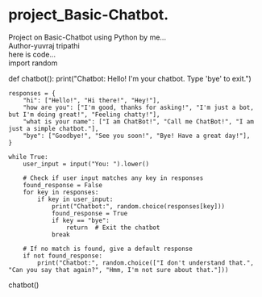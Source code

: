 # project_Basic-Chatbot.
Project on Basic-Chatbot using Python by me...
<br>
Author-yuvraj tripathi
<br>
here is code...
<br>
import random

def chatbot():
    print("Chatbot: Hello! I'm your chatbot. Type 'bye' to exit.")
    
    responses = {
        "hi": ["Hello!", "Hi there!", "Hey!"],
        "how are you": ["I'm good, thanks for asking!", "I'm just a bot, but I'm doing great!", "Feeling chatty!"],
        "what is your name": ["I am ChatBot!", "Call me ChatBot!", "I am just a simple chatbot."],
        "bye": ["Goodbye!", "See you soon!", "Bye! Have a great day!"],
    }
    
    while True:
        user_input = input("You: ").lower()

        # Check if user input matches any key in responses
        found_response = False
        for key in responses:
            if key in user_input:
                print("Chatbot:", random.choice(responses[key]))
                found_response = True
                if key == "bye":
                    return  # Exit the chatbot
                break
        
        # If no match is found, give a default response
        if not found_response:
            print("Chatbot:", random.choice(["I don't understand that.", "Can you say that again?", "Hmm, I'm not sure about that."]))

chatbot()

